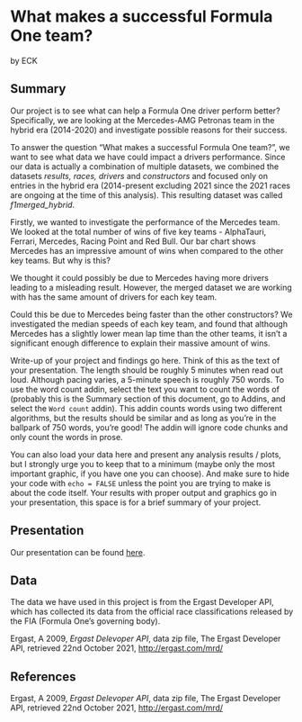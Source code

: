 What makes a successful Formula One team?
================
by ECK

## Summary

Our project is to see what can help a Formula One driver perform better?
Specifically, we are looking at the Mercedes-AMG Petronas team in the
hybrid era (2014-2020) and investigate possible reasons for their
success.

To answer the question “What makes a successful Formula One team?”, we
want to see what data we have could impact a drivers performance. Since
our data is actually a combination of multiple datasets, we combined the
datasets *results, races, drivers* and *constructors* and focused only
on entries in the hybrid era (2014-present excluding 2021 since the 2021
races are ongoing at the time of this analysis). This resulting dataset
was called *f1merged_hybrid*.

Firstly, we wanted to investigate the performance of the Mercedes team.
We looked at the total number of wins of five key teams - AlphaTauri,
Ferrari, Mercedes, Racing Point and Red Bull. Our bar chart shows
Mercedes has an impressive amount of wins when compared to the other key
teams. But why is this?

We thought it could possibly be due to Mercedes having more drivers
leading to a misleading result. However, the merged dataset we are
working with has the same amount of drivers for each key team.

Could this be due to Mercedes being faster than the other constructors?
We investigated the median speeds of each key team, and found that
although Mercedes has a slightly lower mean lap time than the other
teams, it isn’t a significant enough difference to explain their massive
amount of wins.

Write-up of your project and findings go here. Think of this as the text
of your presentation. The length should be roughly 5 minutes when read
out loud. Although pacing varies, a 5-minute speech is roughly 750
words. To use the word count addin, select the text you want to count
the words of (probably this is the Summary section of this document, go
to Addins, and select the `Word count` addin). This addin counts words
using two different algorithms, but the results should be similar and as
long as you’re in the ballpark of 750 words, you’re good! The addin will
ignore code chunks and only count the words in prose.

You can also load your data here and present any analysis results /
plots, but I strongly urge you to keep that to a minimum (maybe only the
most important graphic, if you have one you can choose). And make sure
to hide your code with `echo = FALSE` unless the point you are trying to
make is about the code itself. Your results with proper output and
graphics go in your presentation, this space is for a brief summary of
your project.

## Presentation

Our presentation can be found [here](presentation/presentation.html).

## Data

The data we have used in this project is from the Ergast Developer API,
which has collected its data from the official race classifications
released by the FIA (Formula One’s governing body).

Ergast, A 2009, *Ergast Delevoper API*, data zip file, The Ergast
Developer API, retrieved 22nd October 2021, <http://ergast.com/mrd/>

## References

Ergast, A 2009, *Ergast Delevoper API*, data zip file, The Ergast
Developer API, retrieved 22nd October 2021, <http://ergast.com/mrd/>
